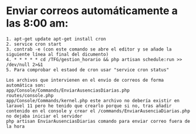 # Enviar correos automáticamente a las 8:00 am:
    1. apt-get update apt-get install cron
    2. service cron start 
    3. contrab -e (con este comando se abre el editor y se añade la siguiente línea al final del dicumento)
    4. * * * * * cd /TFG/gestion_horario && php artisan schedule:run >> /dev/null 2>&1
    5. Para comprobar el estaod de cron usar "service cron status"

    Los archivos que intervienen en el envío de correos de forma automática son:
    app/Console/Commands/EnviarAusenciasDiarias.php
    routes/console.php
    app/Console/Commands/kernel.php este archivo no debería existir en laravel 11 pero he tenido que crearlo porque si no, tras añadir contenido en el console y crear el /commands/EnviarAusenciaDiarias.php no dejaba iniciar el servidor
    php artisan EnviarAusenciasDiarias comando para enviar correo fuera de la hora 


